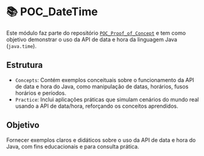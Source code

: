 # 📚 POC_DateTime

Este módulo faz parte do repositório [`POC_Proof_of_Concept`](https://github.com/Higur1/POC_Proof_of_Concept) e tem como objetivo demonstrar o uso da API de data e hora da linguagem Java (`java.time`).

## Estrutura

- `Concepts`: Contém exemplos conceituais sobre o funcionamento da API de data e hora do Java, como manipulação de datas, horários, fusos horários e períodos.
- `Practice`: Inclui aplicações práticas que simulam cenários do mundo real usando a API de data/hora, reforçando os conceitos aprendidos.

## Objetivo

Fornecer exemplos claros e didáticos sobre o uso da API de data e hora do Java, com fins educacionais e para consulta prática.
